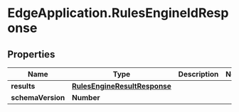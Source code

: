# EdgeApplication.RulesEngineIdResponse

## Properties

Name | Type | Description | Notes
------------ | ------------- | ------------- | -------------
**results** | [**RulesEngineResultResponse**](RulesEngineResultResponse.md) |  | 
**schemaVersion** | **Number** |  | 


